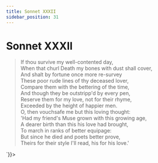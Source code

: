 ```yaml
---
title: Sonnet XXXII
sidebar_position: 31
---
```

<div dangerouslySetInnerHTML={{__html: `<div><HTML><HEAD><TITLE>Sonnet XXXII</TITLE></HEAD>
<BODY><H1>Sonnet XXXII</H1>

<BLOCKQUOTE>If thou survive my well-contented day,<BR>
When that churl Death my bones with dust shall cover,<BR>
And shalt by fortune once more re-survey<BR>
These poor rude lines of thy deceased lover,<BR>
Compare them with the bettering of the time,<BR>
And though they be outstripp'd by every pen,<BR>
Reserve them for my love, not for their rhyme,<BR>
Exceeded by the height of happier men.<BR>
O, then vouchsafe me but this loving thought:<BR>
'Had my friend's Muse grown with this growing age,<BR>
A dearer birth than this his love had brought,<BR>
To march in ranks of better equipage:<BR>
  But since he died and poets better prove,<BR>
  Theirs for their style I'll read, his for his love.'<BR>
</BLOCKQUOTE>

</BODY></HTML>
</div>`}}></div>